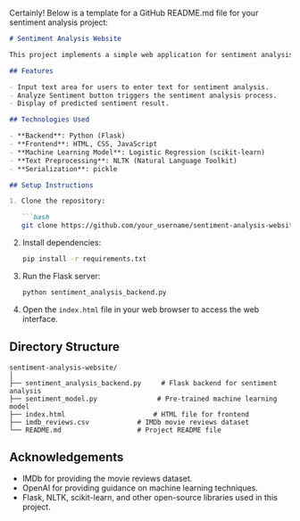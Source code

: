 Certainly! Below is a template for a GitHub README.md file for your sentiment analysis project:

```markdown
# Sentiment Analysis Website

This project implements a simple web application for sentiment analysis using a machine learning model trained on IMDb movie reviews dataset. Users can input text, and the application predicts whether the sentiment of the text is positive or negative.

## Features

- Input text area for users to enter text for sentiment analysis.
- Analyze Sentiment button triggers the sentiment analysis process.
- Display of predicted sentiment result.

## Technologies Used

- **Backend**: Python (Flask)
- **Frontend**: HTML, CSS, JavaScript
- **Machine Learning Model**: Logistic Regression (scikit-learn)
- **Text Preprocessing**: NLTK (Natural Language Toolkit)
- **Serialization**: pickle

## Setup Instructions

1. Clone the repository:

   ```bash
   git clone https://github.com/your_username/sentiment-analysis-website.git
   ```

2. Install dependencies:

   ```bash
   pip install -r requirements.txt
   ```

3. Run the Flask server:

   ```bash
   python sentiment_analysis_backend.py
   ```

4. Open the `index.html` file in your web browser to access the web interface.

## Directory Structure

```
sentiment-analysis-website/
│
├── sentiment_analysis_backend.py     # Flask backend for sentiment analysis
├── sentiment_model.py               # Pre-trained machine learning model
├── index.html                      # HTML file for frontend
├── imdb_reviews.csv            # IMDb movie reviews dataset
└── README.md                   # Project README file
```
## Acknowledgements

- IMDb for providing the movie reviews dataset.
- OpenAI for providing guidance on machine learning techniques.
- Flask, NLTK, scikit-learn, and other open-source libraries used in this project.
```
